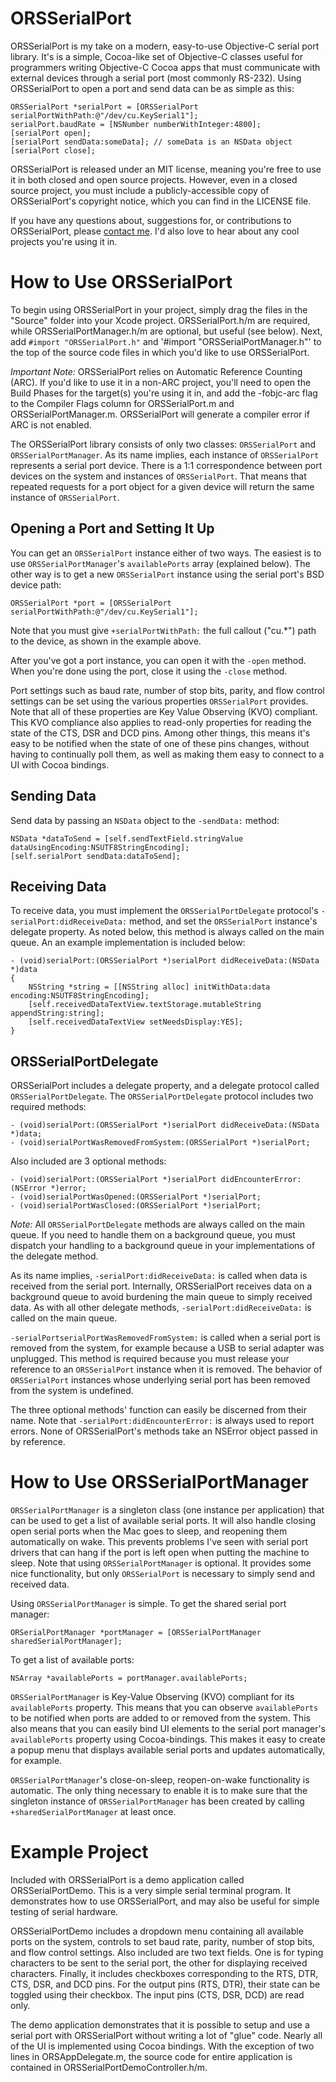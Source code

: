 ORSSerialPort
=============

ORSSerialPort is my take on a modern, easy-to-use Objective-C serial port library. It's is a simple, Cocoa-like set of Objective-C classes useful for programmers writing Objective-C Cocoa apps that must communicate with external devices through a serial port (most commonly RS-232). Using ORSSerialPort to open a port and send data can be as simple as this:

    ORSSerialPort *serialPort = [ORSSerialPort serialPortWithPath:@"/dev/cu.KeySerial1"];
    serialPort.baudRate = [NSNumber numberWithInteger:4800];
    [serialPort open];
    [serialPort sendData:someData]; // someData is an NSData object
    [serialPort close];
    
ORSSerialPort is released under an MIT license, meaning you're free to use it in both closed and open source projects. However, even in a closed source project, you must include a publicly-accessible copy of ORSSerialPort's copyright notice, which you can find in the LICENSE file.

If you have any questions about, suggestions for, or contributions to ORSSerialPort, please [contact me](mailto:andrew@openreelsoftware.com). I'd also love to hear about any cool projects you're using it in.

How to Use ORSSerialPort
========================

To begin using ORSSerialPort in your project, simply drag the files in the "Source" folder into your Xcode project. ORSSerialPort.h/m are required, while ORSSerialPortManager.h/m are optional, but useful (see below). Next, add `#import "ORSSerialPort.h"` and '#import "ORSSerialPortManager.h"' to the top of the source code files in which you'd like to use ORSSerialPort.

*Important Note:* ORSSerialPort relies on Automatic Reference Counting (ARC). If you'd like to use it in a non-ARC project, you'll need to open the Build Phases for the target(s) you're using it in, and add the -fobjc-arc flag to the Compiler Flags column for ORSSerialPort.m and ORSSerialPortManager.m. ORSSerialPort will generate a compiler error if ARC is not enabled.

The ORSSerialPort library consists of only two classes: `ORSSerialPort` and `ORSSerialPortManager`. As its name implies, each instance of `ORSSerialPort` represents a serial port device. There is a 1:1 correspondence between port devices on the system and instances of `ORSSerialPort`. That means that repeated requests for a port object for a given device will return the same instance of `ORSSerialPort`.

Opening a Port and Setting It Up
--------------------------------

You can get an `ORSSerialPort` instance either of two ways. The easiest is to use `ORSSerialPortManager`'s `availablePorts` array (explained below). The other way is to get a new `ORSSerialPort` instance using the serial port's BSD device path:

    ORSSerialPort *port = [ORSSerialPort serialPortWithPath:@"/dev/cu.KeySerial1"];

Note that you must give `+serialPortWithPath:` the full callout ("cu.*") path to the device, as shown in the example above.

After you've got a port instance, you can open it with the `-open` method. When you're done using the port, close it using the `-close` method.

Port settings such as baud rate, number of stop bits, parity, and flow control settings can be set using the various properties `ORSSerialPort` provides. Note that all of these properties are Key Value Observing (KVO) compliant. This KVO compliance also applies to read-only properties for reading the state of the CTS, DSR and DCD pins. Among other things, this means it's easy to be notified when the state of one of these pins changes, without having to continually poll them, as well as making them easy to connect to a UI with Cocoa bindings.

Sending Data
------------

Send data by passing an `NSData` object to the `-sendData:` method:

    NSData *dataToSend = [self.sendTextField.stringValue dataUsingEncoding:NSUTF8StringEncoding];
    [self.serialPort sendData:dataToSend];

Receiving Data
--------------

To receive data, you must implement the `ORSSerialPortDelegate` protocol's `-serialPort:didReceiveData:` method, and set the `ORSSerialPort` instance's delegate property. As noted below, this method is always called on the main queue. An an example implementation is included below:

    - (void)serialPort:(ORSSerialPort *)serialPort didReceiveData:(NSData *)data
    {
    	NSString *string = [[NSString alloc] initWithData:data encoding:NSUTF8StringEncoding];
    	[self.receivedDataTextView.textStorage.mutableString appendString:string];
    	[self.receivedDataTextView setNeedsDisplay:YES];
    }

ORSSerialPortDelegate
---------------------

ORSSerialPort includes a delegate property, and a delegate protocol called `ORSSerialPortDelegate`. The `ORSSerialPortDelegate` protocol includes two required methods:

    - (void)serialPort:(ORSSerialPort *)serialPort didReceiveData:(NSData *)data;
    - (void)serialPortWasRemovedFromSystem:(ORSSerialPort *)serialPort;
    
Also included are 3 optional methods:

    - (void)serialPort:(ORSSerialPort *)serialPort didEncounterError:(NSError *)error;
    - (void)serialPortWasOpened:(ORSSerialPort *)serialPort;
    - (void)serialPortWasClosed:(ORSSerialPort *)serialPort;

*Note:* All `ORSSerialPortDelegate` methods are always called on the main queue. If you need to handle them on a background queue, you must dispatch your handling to a background queue in your implementations of the delegate method.

As its name implies, `-serialPort:didReceiveData:` is called when data is received from the serial port. Internally, ORSSerialPort receives data on a background queue to avoid burdening the main queue to simply received data. As with all other delegate methods, `-serialPort:didReceiveData:` is called on the main queue.

`-serialPortserialPortWasRemovedFromSystem:` is called when a serial port is removed from the system, for example because a USB to serial adapter was unplugged. This method is required because you must release your reference to an `ORSSerialPort` instance when it is removed. The behavior of `ORSSerialPort` instances whose underlying serial port has been removed from the system is undefined.

The three optional methods' function can easily be discerned from their name. Note that `-serialPort:didEncounterError:` is always used to report errors. None of ORSSerialPort's methods take an NSError object passed in by reference.

How to Use ORSSerialPortManager
===============================

`ORSSerialPortManager` is a singleton class (one instance per application) that can be used to get a list of available serial ports. It will also handle closing open serial ports when the Mac goes to sleep, and reopening them automatically on wake. This prevents problems I've seen with serial port drivers that can hang if the port is left open when putting the machine to sleep. Note that using `ORSSerialPortManager` is optional. It provides some nice functionality, but only `ORSSerialPort` is necessary to simply send and received data.

Using `ORSSerialPortManager` is simple. To get the shared serial port manager:

    ORSerialPortManager *portManager = [ORSSerialPortManager sharedSerialPortManager];

To get a list of available ports:

    NSArray *availablePorts = portManager.availablePorts;

`ORSSerialPortManager` is Key-Value Observing (KVO) compliant for its `availablePorts` property. This means that you can observe `availablePorts` to be notified when ports are added to or removed from the system. This also means that you can easily bind UI elements to the serial port manager's `availablePorts` property using Cocoa-bindings. This makes it easy to create a popup menu that displays available serial ports and updates automatically, for example.

`ORSSerialPortManager`'s close-on-sleep, reopen-on-wake functionality is automatic. The only thing necessary to enable it is to make sure that the singleton instance of `ORSSerialPortManager` has been created by calling `+sharedSerialPortManager` at least once.

Example Project
===============

Included with ORSSerialPort is a demo application called ORSSerialPortDemo. This is a very simple serial terminal program. It demonstrates how to use ORSSerialPort, and may also be useful for simple testing of serial hardware.

ORSSerialPortDemo includes a dropdown menu containing all available ports on the system, controls to set baud rate, parity, number of stop bits, and flow control settings. Also included are two text fields. One is for typing characters to be sent to the serial port, the other for displaying received characters. Finally, it includes checkboxes corresponding to the RTS, DTR, CTS, DSR, and DCD pins. For the output pins (RTS, DTR), their state can be toggled using their checkbox. The input pins (CTS, DSR, DCD) are read only. 

The demo application demonstrates that it is possible to setup and use a serial port with ORSSerialPort without writing a lot of "glue" code. Nearly all of the UI is implemented using Cocoa bindings. With the exception of two lines in ORSAppDelegate.m, the source code for entire application is contained in ORSSerialPortDemoController.h/m.